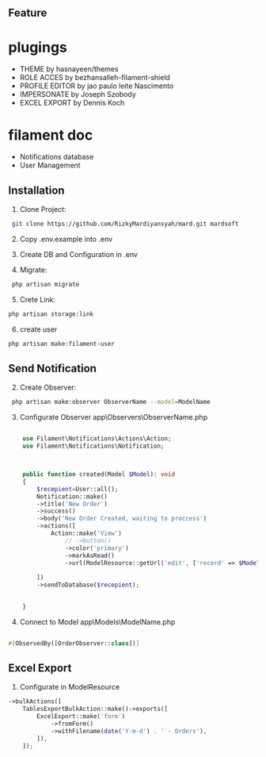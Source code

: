 ## Feature

# plugings
- THEME by hasnayeen/themes
- ROLE ACCES by bezhansalleh-filament-shield
- PROFILE EDITOR by jao paulo leite Nascimento
- IMPERSONATE by Joseph Szobody
- EXCEL EXPORT by Dennis Koch

# filament doc
- Notifications database
- User Management



## Installation

1. Clone Project:

```bash
 git clone https://github.com/RizkyMardiyansyah/mard.git mardsoft
```
2. Copy .env.example into .env

3. Create DB and Configuration in .env

4. Migrate:

```bash
 php artisan migrate
```

5. Crete Link:

```bash
php artisan storage:link
```

6. create user

```bash
php artisan make:filament-user
```


## Send Notification

2. Create Observer:

```bash
 php artisan make:observer ObserverName --model=ModelName
```
3. Configurate Observer app\Observers\ObserverName.php

```php

    use Filament\Notifications\Actions\Action;
    use Filament\Notifications\Notification;



    public function created(Model $Model): void
    {
        $recepient=User::all();
        Notification::make()
        ->title('New Order')
        ->success()
        ->body('New Order Created, waiting to proccess')
        ->actions([
            Action::make('View')
                // ->button()
                ->color('primary')
                ->markAsRead()
                ->url(ModelResource::getUrl('edit', ['record' => $Model->id]))
                
        ])
        ->sendToDatabase($recepient); 

        
    }

```

4. Connect to Model app\Models\ModelName.php

```php

#[ObservedBy([OrderObserver::class])]

```



## Excel Export

1. Configurate in ModelResource

```php
->bulkActions([
    TablesExportBulkAction::make()->exports([                    
        ExcelExport::make('form')
            ->fromForm()
            ->withFilename(date('Y-m-d') . ' - Orders'),
        ]),
    ]);
```